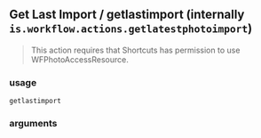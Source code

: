 
## Get Last Import / getlastimport (internally `is.workflow.actions.getlatestphotoimport`)


> This action requires that Shortcuts has permission to use WFPhotoAccessResource.

### usage
`getlastimport `

### arguments

